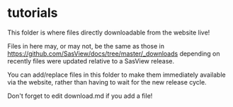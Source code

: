 # tutorials
This folder is where files directly downloadable from the website live!

Files in here may, or may not, be the same as those in 
https://github.com/SasView/docs/tree/master/_downloads depending on recently 
files were updated relative to a SasView release.

You can add/replace files in this folder to make them immediately available 
via the website, rather than having to wait for the new release cycle.

Don't forget to edit download.md if you add a file!
  